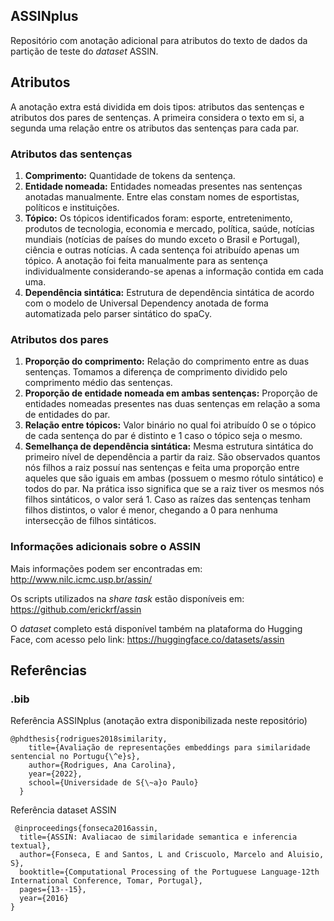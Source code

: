 ## ASSINplus
Repositório com anotação adicional para atributos do texto de dados da partição de teste do *dataset* ASSIN.

## Atributos 

A anotação extra está dividida em dois tipos: atributos das sentenças e atributos dos pares de sentenças. A primeira considera o texto em si, a segunda uma relação entre os atributos das sentenças para cada par.   

### Atributos das sentenças

<ol>
  <li><strong>Comprimento:</strong> Quantidade de tokens da sentença.</li>
  <li><strong>Entidade nomeada:</strong> Entidades nomeadas presentes nas sentenças anotadas manualmente.
      Entre elas constam nomes de esportistas, políticos e instituições.</li>
  <li><strong>Tópico:</strong> Os tópicos identificados foram: esporte, entretenimento, produtos de tecnologia, economia e mercado, política, saúde, notícias mundiais (notícias de países do mundo exceto o Brasil e Portugal), ciência e outras notícias. A cada sentença foi atribuído apenas um tópico. A anotação foi feita manualmente para as sentença individualmente considerando-se apenas a informação contida em cada uma.</li>
  <li><strong>Dependência sintática:</strong> Estrutura de dependência sintática de acordo com o modelo de Universal Dependency anotada de forma automatizada pelo parser sintático do spaCy.</li>
</ol>

### Atributos dos pares

<ol>
  <li><strong>Proporção do comprimento:</strong> Relação do comprimento entre as duas sentenças. Tomamos a diferença de comprimento dividido pelo comprimento médio das sentenças.</li>
  <li><strong>Proporção de entidade nomeada em ambas sentenças:</strong> Proporção de entidades nomeadas presentes nas duas sentenças em relação a soma de entidades do par.</li>
  <li><strong>Relação entre tópicos:</strong> Valor binário no qual foi atribuído 0 se o tópico de cada sentença do par é distinto e 1 caso o tópico seja o mesmo.</li>
  <li><strong>Semelhança de dependência sintática:</strong> Mesma estrutura sintática do primeiro nível de dependência a partir da raiz. São observados quantos nós filhos a raiz possuí nas sentenças e feita uma proporção entre aqueles que são iguais em ambas (possuem o mesmo rótulo sintático) e todos do par. Na prática isso significa que se a raiz tiver os mesmos nós filhos sintáticos, o valor será 1. Caso as raízes das sentenças tenham filhos distintos, o valor é menor, chegando a 0 para nenhuma intersecção de filhos sintáticos.</li>
</ol>

### Informações adicionais sobre o ASSIN
  
Mais informações podem ser encontradas em: http://www.nilc.icmc.usp.br/assin/

Os scripts utilizados na *share task* estão disponíveis em: https://github.com/erickrf/assin

O *dataset* completo está disponível também na plataforma do Hugging Face, com acesso pelo link: https://huggingface.co/datasets/assin


## Referências

### .bib

Referência ASSINplus (anotação extra disponibilizada neste repositório)

<pre><code>@phdthesis{rodrigues2018similarity,
    title={Avaliação de representações embeddings para similaridade sentencial no Portugu{\^e}s},
    author={Rodrigues, Ana Carolina},
    year={2022},
    school={Universidade de S{\~a}o Paulo}
  }</code></pre>

Referência dataset ASSIN
<pre><code> @inproceedings{fonseca2016assin,
  title={ASSIN: Avaliacao de similaridade semantica e inferencia textual},
  author={Fonseca, E and Santos, L and Criscuolo, Marcelo and Aluisio, S},
  booktitle={Computational Processing of the Portuguese Language-12th International Conference, Tomar, Portugal},
  pages={13--15},
  year={2016}
}</code></pre>


